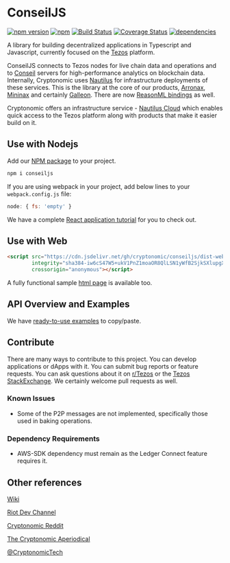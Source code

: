 # ConseilJS

[![npm version](https://img.shields.io/npm/v/conseiljs.svg)](https://www.npmjs.com/package/conseiljs)
[![npm](https://img.shields.io/npm/dm/conseiljs.svg)](https://www.npmjs.com/package/conseiljs)
[![Build Status](https://travis-ci.org/Cryptonomic/ConseilJS.svg?branch=master)](https://travis-ci.org/Cryptonomic/ConseilJS)
[![Coverage Status](https://coveralls.io/repos/github/Cryptonomic/ConseilJS/badge.svg?branch=master)](https://coveralls.io/github/Cryptonomic/ConseilJS?branch=master)
[![dependencies](https://david-dm.org/Cryptonomic/ConseilJS/status.svg)](https://david-dm.org/Cryptonomic/ConseilJS)

A library for building decentralized applications in Typescript and Javascript, currently focused on the [Tezos](http://tezos.com/) platform.

ConseilJS connects to Tezos nodes for live chain data and operations and to [Conseil](https://github.com/Cryptonomic/Conseil) servers for high-performance analytics on blockchain data. Internally, Cryptonomic uses [Nautilus](https://github.com/Cryptonomic/Nautilus) for infrastructure deployments of these services. This is the library at the core of our products, [Arronax](https://arronax.io), [Mininax](https://mininax.io) and certainly [Galleon](https://galleon-wallet.tech). There are now [ReasonML bindings](https://github.com/Cryptonomic/ConseilJS-ReasonML-Bindings) as well.

Cryptonomic offers an infrastructure service - [Nautilus Cloud](https://nautilus.cloud) which enables quick access to the Tezos platform along with products that make it easier build on it.

## Use with Nodejs

Add our [NPM package](https://www.npmjs.com/package/conseiljs) to your project.

```bash
npm i conseiljs
```

If you are using webpack in your project, add below lines to your `webpack.config.js` file:

```javascript
node: { fs: 'empty' }
```

We have a complete [React application tutorial](https://github.com/Cryptonomic/ConseilJS-Tutorials) for you to check out.

## Use with Web

```html
<script src="https://cdn.jsdelivr.net/gh/cryptonomic/conseiljs/dist-web/conseiljs.min.js"
        integrity="sha384-iw6cS47W5+ukV1PnZ1moaOR8QlLSN1yWfB2SjkSXlupgXqcsogOA116rkDtl8Zhg"
        crossorigin="anonymous"></script>
```

A fully functional sample [html page](https://github.com/Cryptonomic/ConseilJS-HTML-Example) is available too.

## API Overview and Examples

We have [ready-to-use examples](https://cryptonomic.github.io/ConseilJS/) to copy/paste.

## Contribute

There are many ways to contribute to this project. You can develop applications or dApps with it. You can submit bug reports or feature requests. You can ask questions about it on [r/Tezos](http://reddit.com/r/tezos/) or the [Tezos StackExchange](https://tezos.stackexchange.com). We certainly welcome pull requests as well.

### Known Issues

- Some of the P2P messages are not implemented, specifically those used in baking operations.

### Dependency Requirements

- AWS-SDK dependency must remain as the Ledger Connect feature requires it.

## Other references

[Wiki](https://github.com/Cryptonomic/ConseilJS/wiki/Tutorial:-Querying-for-Tezos-alphanet-data-using-the-ConseilJS-v2-API)

[Riot Dev Channel](https://matrix.to/#/!rUwpbdwWhWgKINPyOD:cryptonomic.tech?via=cryptonomic.tech&via=matrix.org&via=ostez.com)

[Cryptonomic Reddit](https://www.reddit.com/r/cryptonomic)

[The Cryptonomic Aperiodical](https://medium.com/the-cryptonomic-aperiodical)

[@CryptonomicTech](https://twitter.com/CryptonomicTech)
